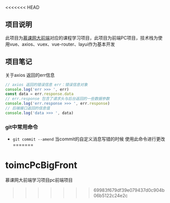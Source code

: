 <<<<<<< HEAD
## 项目说明
此项目为[慕课网大前端](https://class.imooc.com/sale/webfullstack)对应的课程学习项目，此项目为前端PC项目，技术栈为使用vue、axios、vuex、vue-router、layui作为基本开发

## 项目笔记

关于axios 返回的err信息
```javascript
// axios 返回的错误信息 err：错误信息对象
console.log('err >>> ', err)
const data = err.response.data
// err.response 包含了请求头与后台返回的一些数据参数
console.log('err.response >>> ', err.response)
// 后端接口返回的信息值
console.log('data >>> ', data)
```

### git中常用命令
- `git commit --amend` 当commit的自定义消息写错的时候 使用此命令进行更改
=======
# toimcPcBigFront
慕课网大前端学习项目pc前端项目
>>>>>>> 69983f679df39e079437d0c904b06b5122c24e2c
